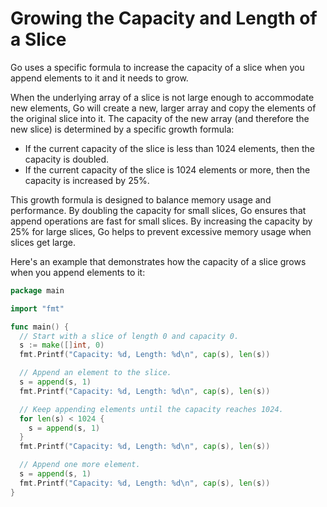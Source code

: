 # Growing the Capacity and Length of a Slice

Go uses a specific formula to increase the capacity of a slice when you append elements to it and it needs to grow.

When the underlying array of a slice is not large enough to accommodate new elements, Go will create a new, larger array and copy the elements of the original slice into it. The capacity of the new array (and therefore the new slice) is determined by a specific growth formula:

- If the current capacity of the slice is less than 1024 elements, then the capacity is doubled.
- If the current capacity of the slice is 1024 elements or more, then the capacity is increased by 25%.

This growth formula is designed to balance memory usage and performance. By doubling the capacity for small slices, Go ensures that append operations are fast for small slices. By increasing the capacity by 25% for large slices, Go helps to prevent excessive memory usage when slices get large.

Here's an example that demonstrates how the capacity of a slice grows when you append elements to it:

```go
package main

import "fmt"

func main() {
  // Start with a slice of length 0 and capacity 0.
  s := make([]int, 0)
  fmt.Printf("Capacity: %d, Length: %d\n", cap(s), len(s))

  // Append an element to the slice.
  s = append(s, 1)
  fmt.Printf("Capacity: %d, Length: %d\n", cap(s), len(s))

  // Keep appending elements until the capacity reaches 1024.
  for len(s) < 1024 {
    s = append(s, 1)
  }
  fmt.Printf("Capacity: %d, Length: %d\n", cap(s), len(s))

  // Append one more element.
  s = append(s, 1)
  fmt.Printf("Capacity: %d, Length: %d\n", cap(s), len(s))
}
```
